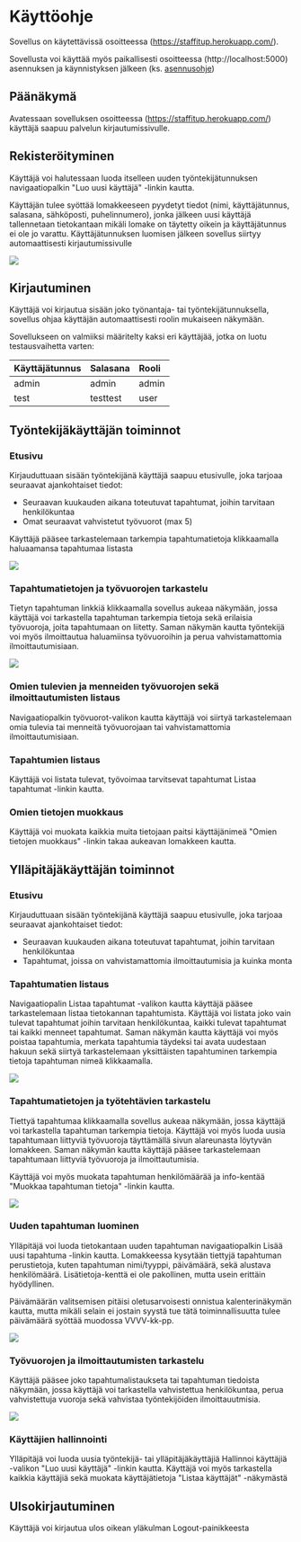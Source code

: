 # Käyttöohje

Sovellus on käytettävissä osoitteessa (https://staffitup.herokuapp.com/). 

Sovellusta voi käyttää myös paikallisesti osoitteessa (http://localhost:5000) asennuksen ja käynnistyksen jälkeen (ks. [asennusohje](https://github.com/picada/Staff-It-Up/blob/master/documentation/installation_guide.md))

## Päänäkymä

Avatessaan sovelluksen osoitteessa (https://staffitup.herokuapp.com/) käyttäjä saapuu palvelun kirjautumissivulle.

## Rekisteröityminen

Käyttäjä voi halutessaan luoda itselleen uuden työntekijätunnuksen navigaatiopalkin "Luo uusi käyttäjä" -linkin kautta. 

Käyttäjän tulee syöttää lomakkeeseen pyydetyt tiedot (nimi, käyttäjätunnus, salasana, sähköposti, puhelinnumero), jonka jälkeen uusi käyttäjä tallennetaan tietokantaan mikäli lomake on täytetty oikein ja
käyttäjätunnus ei ole jo varattu. Käyttäjätunnuksen luomisen jälkeen sovellus siirtyy automaattisesti kirjautumissivulle


<img src="https://github.com/picada/Staff-It-Up/blob/master/documentation/manualimages/newuser.jpg">

## Kirjautuminen

Käyttäjä voi kirjautua sisään joko työnantaja- tai työntekijätunnuksella, sovellus ohjaa käyttäjän automaattisesti roolin mukaiseen näkymään.

Sovellukseen on valmiiksi määritelty kaksi eri käyttäjää, jotka on luotu testausvaihetta varten:

| Käyttäjätunnus | Salasana  |  Rooli  |
| :-----| :-----|:-----|
| admin | admin | admin |
| test | testtest | user |

## Työntekijäkäyttäjän toiminnot

### Etusivu

Kirjauduttuaan sisään työntekijänä käyttäjä saapuu etusivulle, joka tarjoaa seuraavat ajankohtaiset tiedot:
* Seuraavan kuukauden aikana toteutuvat tapahtumat, joihin tarvitaan henkilökuntaa
* Omat seuraavat vahvistetut työvuorot (max 5)

Käyttäjä pääsee tarkastelemaan tarkempia tapahtumatietoja klikkaamalla haluaamansa tapahtumaa listasta


<img src="https://github.com/picada/Staff-It-Up/blob/master/documentation/manualimages/userindex.jpg">


### Tapahtumatietojen ja työvuorojen tarkastelu

Tietyn tapahtuman linkkiä klikkaamalla sovellus aukeaa näkymään, jossa käyttäjä voi tarkastella tapahtuman tarkempia tietoja sekä erilaisia työvuoroja, joita tapahtumaan on liitetty. Saman näkymän kautta työntekijä voi myös ilmoittautua haluamiinsa työvuoroihin ja perua vahvistamattomia ilmoittautumisiaan.


<img src="https://github.com/picada/Staff-It-Up/blob/master/documentation/manualimages/usereventview.jpg">


### Omien tulevien ja menneiden työvuorojen sekä ilmoittautumisten listaus

Navigaatiopalkin työvuorot-valikon kautta käyttäjä voi siirtyä tarkastelemaan omia tulevia tai menneitä työvuorojaan tai vahvistamattomia ilmoittautumisiaan. 

### Tapahtumien listaus

Käyttäjä voi listata tulevat, työvoimaa tarvitsevat tapahtumat Listaa tapahtumat -linkin kautta.

### Omien tietojen muokkaus

Käyttäjä voi muokata kaikkia muita tietojaan paitsi käyttäjänimeä "Omien tietojen muokkaus" -linkin takaa aukeavan lomakkeen kautta. 

## Ylläpitäjäkäyttäjän toiminnot

### Etusivu

Kirjauduttuaan sisään työntekijänä käyttäjä saapuu etusivulle, joka tarjoaa seuraavat ajankohtaiset tiedot:
* Seuraavan kuukauden aikana toteutuvat tapahtumat, joihin tarvitaan henkilökuntaa
* Tapahtumat, joissa on vahvistamattomia ilmoittautumisia ja kuinka monta

### Tapahtumatien listaus

Navigaatiopalin Listaa tapahtumat -valikon kautta käyttäjä pääsee tarkastelemaan listaa tietokannan tapahtumista. Käyttäjä voi listata joko vain tulevat tapahtumat joihin tarvitaan henkilökuntaa, kaikki tulevat tapahtumat tai kaikki menneet tapahtumat. Saman näkymän kautta käyttäjä voi myös poistaa tapahtumia, merkata tapahtumia täydeksi tai avata uudestaan hakuun sekä siirtyä tarkastelemaan yksittäisten tapahtuminen tarkempia tietoja tapahtuman nimeä klikkaamalla.


<img src="https://github.com/picada/Staff-It-Up/blob/master/documentation/manualimages/listevents admin.jpg">


### Tapahtumatietojen ja työtehtävien tarkastelu

Tiettyä tapahtumaa klikkaamalla sovellus aukeaa näkymään, jossa käyttäjä voi tarkastella tapahtuman tarkempia tietoja. Käyttäjä voi myös luoda uusia tapahtumaan liittyviä työvuoroja täyttämällä sivun alareunasta löytyvän lomakkeen. Saman näkymän kautta käyttäjä pääsee tarkastelemaan tapahtumaan liittyviä työvuoroja ja ilmoittautumisia.

Käyttäjä voi myös muokata tapahtuman henkilömäärää ja info-kentää "Muokkaa tapahtuman tietoja" -linkin kautta.


<img src="https://github.com/picada/Staff-It-Up/blob/master/documentation/manualimages/admineventview.jpg">


### Uuden tapahtuman luominen

Ylläpitäjä voi luoda tietokantaan uuden tapahtuman navigaatiopalkin Lisää uusi tapahtuma -linkin kautta. Lomakkeessa kysytään tiettyjä tapahtuman perustietoja, kuten tapahtuman nimi/tyyppi, päivämäärä, 
sekä alustava henkilömäärä. Lisätietoja-kenttä ei ole pakollinen, mutta usein erittäin hyödyllinen.

Päivämäärän valitsemisen pitäisi oletusarvoisesti onnistua kalenterinäkymän kautta, mutta mikäli selain ei jostain syystä tue tätä toiminnallisuutta tulee päivämäärä syöttää 
muodossa VVVV-kk-pp. 


<img src="https://github.com/picada/Staff-It-Up/blob/master/documentation/manualimages/newevent.jpg">


### Työvuorojen ja ilmoittautumisten tarkastelu

Käyttäjä pääsee joko tapahtumalistaukseta tai tapahtuman tiedoista näkymään, jossa käyttäjä voi tarkastella vahvistettua henkilökuntaa, perua vahvistettuja vuoroja sekä vahvistaa työntekijöiden ilmoittauutmisia.


<img src="https://github.com/picada/Staff-It-Up/blob/master/documentation/manualimages/registrationview admin.jpg">


### Käyttäjien hallinnointi

Ylläpitäjä voi luoda uusia työntekijä- tai ylläpitäjäkäyttäjiä Hallinnoi käyttäjiä -valikon "Luo uusi käyttäjä" -linkin kautta. Käyttäjä voi myös tarkastella kaikkia käyttäjiä sekä muokata käyttäjätietoja "Listaa käyttäjät" -näkymästä

## Ulsokirjautuminen

Käyttäjä voi kirjautua ulos oikean yläkulman Logout-painikkeesta
